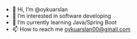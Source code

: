 - 👋 Hi, I’m @oykuarslan
- 👀 I’m interested in software developing
- 🌱 I’m currently learning Java/Spring Boot 
- 📫 How to reach me oykuarslan00@gmail.com

